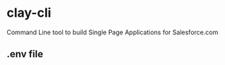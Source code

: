 clay-cli
========

Command Line tool to build Single Page Applications for Salesforce.com


## .env file

